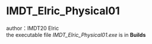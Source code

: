# IMDT_Elric_Physical01
author：IMDT20 Elric  
the executable file *IMDT_Elric_Physical01.exe* is in **Builds**

